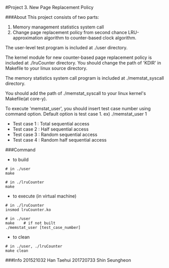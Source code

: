 #Project 3. New Page Replacement Policy

###About
This project consists of two parts:
1. Memory management statistics system call
2. Change page replacement policy from second chance LRU-approximation algorithm to counter-based clock algorithm.

The user-level test program is included at ./user directory.

The kernel module for new counter-based page replacement policy is included at ./lruCounter directory. You should change the path of 'KDIR' in Makefile to your linux source directory.

The memory statistics system call program is included at ./memstat_syscall directory.

You should add the path of ./memstat_syscall to your linux kernel's Makefile(at core-y).

To execute 'memstat_user', you should insert test case number using command option. Default option is test case 1.
ex) ./memstat_user 1
* Test case 1 : Total sequential access
* Test case 2 : Half sequential access
* Test case 3 : Random sequential access
* Test case 4 : Random half sequential access

###Command
* to build
```
# in ./user
make

# in ./lruCounter
make
```
* to execute (in virtual machine)
```
# in ./lruCounter
insmod lruCounter.ko

# in ./user
make    # if not built
./memstat_user [test_case_number]
```
* to clean
```
# in ./user, ./lruCounter
make clean
```
###Info
201521032 Han Taehui
201720733 Shin Seungheon